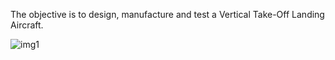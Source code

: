 The objective is to design, manufacture and test a Vertical Take-Off Landing Aircraft.



![img1](https://github.com/neerajb26/VTOL-OpenAero/assets/128891743/276081f9-42a8-43b3-b124-b1b2d44f3f61)
